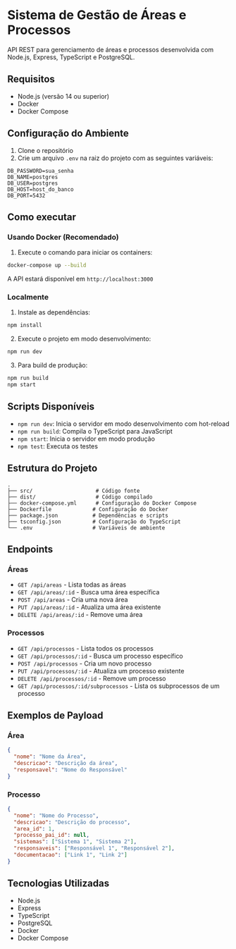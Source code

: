 # Sistema de Gestão de Áreas e Processos

API REST para gerenciamento de áreas e processos desenvolvida com Node.js, Express, TypeScript e PostgreSQL.

## Requisitos

- Node.js (versão 14 ou superior)
- Docker
- Docker Compose

## Configuração do Ambiente

1. Clone o repositório
2. Crie um arquivo `.env` na raiz do projeto com as seguintes variáveis:
```env
DB_PASSWORD=sua_senha
DB_NAME=postgres
DB_USER=postgres
DB_HOST=host_do_banco
DB_PORT=5432
```

## Como executar

### Usando Docker (Recomendado)

1. Execute o comando para iniciar os containers:
```bash
docker-compose up --build
```

A API estará disponível em `http://localhost:3000`

### Localmente

1. Instale as dependências:
```bash
npm install
```

2. Execute o projeto em modo desenvolvimento:
```bash
npm run dev
```

3. Para build de produção:
```bash
npm run build
npm start
```

## Scripts Disponíveis

- `npm run dev`: Inicia o servidor em modo desenvolvimento com hot-reload
- `npm run build`: Compila o TypeScript para JavaScript
- `npm start`: Inicia o servidor em modo produção
- `npm test`: Executa os testes

## Estrutura do Projeto

```
.
├── src/                    # Código fonte
├── dist/                   # Código compilado
├── docker-compose.yml      # Configuração do Docker Compose
├── Dockerfile             # Configuração do Docker
├── package.json           # Dependências e scripts
├── tsconfig.json          # Configuração do TypeScript
└── .env                   # Variáveis de ambiente
```

## Endpoints

### Áreas

- `GET /api/areas` - Lista todas as áreas
- `GET /api/areas/:id` - Busca uma área específica
- `POST /api/areas` - Cria uma nova área
- `PUT /api/areas/:id` - Atualiza uma área existente
- `DELETE /api/areas/:id` - Remove uma área

### Processos

- `GET /api/processos` - Lista todos os processos
- `GET /api/processos/:id` - Busca um processo específico
- `POST /api/processos` - Cria um novo processo
- `PUT /api/processos/:id` - Atualiza um processo existente
- `DELETE /api/processos/:id` - Remove um processo
- `GET /api/processos/:id/subprocessos` - Lista os subprocessos de um processo

## Exemplos de Payload

### Área
```json
{
  "nome": "Nome da Área",
  "descricao": "Descrição da área",
  "responsavel": "Nome do Responsável"
}
```

### Processo
```json 
{
  "nome": "Nome do Processo",
  "descricao": "Descrição do processo",
  "area_id": 1,
  "processo_pai_id": null,
  "sistemas": ["Sistema 1", "Sistema 2"],
  "responsaveis": ["Responsável 1", "Responsável 2"],
  "documentacao": ["Link 1", "Link 2"]
}
```

## Tecnologias Utilizadas

- Node.js
- Express
- TypeScript
- PostgreSQL
- Docker
- Docker Compose 